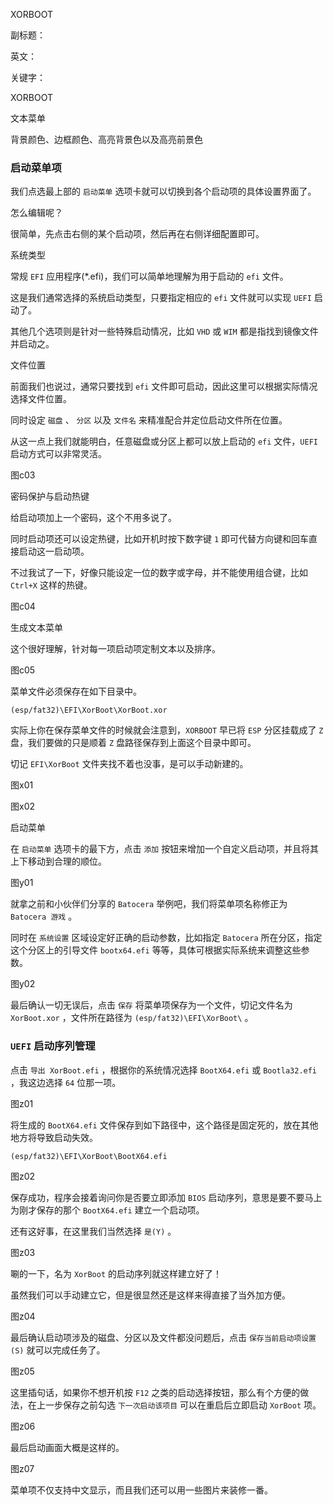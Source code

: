 XORBOOT

副标题：

英文：

关键字：





XORBOOT







文本菜单

背景颜色、边框颜色、高亮背景色以及高亮前景色



### 启动菜单项

我们点选最上部的 `启动菜单` 选项卡就可以切换到各个启动项的具体设置界面了。

怎么编辑呢？

很简单，先点击右侧的某个启动项，然后再在右侧详细配置即可。



系统类型

常规 `EFI` 应用程序(*.efi)，我们可以简单地理解为用于启动的 `efi` 文件。

这是我们通常选择的系统启动类型，只要指定相应的 `efi` 文件就可以实现 `UEFI` 启动了。

其他几个选项则是针对一些特殊启动情况，比如 `VHD` 或 `WIM` 都是指找到镜像文件并启动之。



文件位置

前面我们也说过，通常只要找到 `efi` 文件即可启动，因此这里可以根据实际情况选择文件位置。

同时设定 `磁盘` 、 `分区` 以及 `文件名` 来精准配合并定位启动文件所在位置。

从这一点上我们就能明白，任意磁盘或分区上都可以放上启动的 `efi` 文件，`UEFI` 启动方式可以非常灵活。

图c03



密码保护与启动热键

给启动项加上一个密码，这个不用多说了。

同时启动项还可以设定热键，比如开机时按下数字键 `1` 即可代替方向键和回车直接启动这一启动项。

不过我试了一下，好像只能设定一位的数字或字母，并不能使用组合键，比如 `Ctrl+X` 这样的热键。

图c04



生成文本菜单

这个很好理解，针对每一项启动项定制文本以及排序。

图c05











菜单文件必须保存在如下目录中。

```
(esp/fat32)\EFI\XorBoot\XorBoot.xor
```

实际上你在保存菜单文件的时候就会注意到，`XORBOOT` 早已将 `ESP` 分区挂载成了 `Z` 盘，我们要做的只是顺着 `Z` 盘路径保存到上面这个目录中即可。

切记 `EFI\XorBoot` 文件夹找不着也没事，是可以手动新建的。

图x01

图x02



启动菜单

在 `启动菜单` 选项卡的最下方，点击 `添加` 按钮来增加一个自定义启动项，并且将其上下移动到合理的顺位。

图y01



就拿之前和小伙伴们分享的  `Batocera` 举例吧，我们将菜单项名称修正为  `Batocera 游戏` 。

同时在 `系统设置` 区域设定好正确的启动参数，比如指定 `Batocera` 所在分区，指定这个分区上的引导文件 `bootx64.efi` 等等，具体可根据实际系统来调整这些参数。 

图y02



最后确认一切无误后，点击 `保存` 将菜单项保存为一个文件，切记文件名为 `XorBoot.xor` ，文件所在路径为 `(esp/fat32)\EFI\XorBoot\` 。





### `UEFI` 启动序列管理

点击 `导出 XorBoot.efi` ，根据你的系统情况选择 `BootX64.efi` 或 `Bootla32.efi` ，我这边选择 `64` 位那一项。

 图z01



将生成的 `BootX64.efi` 文件保存到如下路径中，这个路径是固定死的，放在其他地方将导致启动失效。

```
(esp/fat32)\EFI\XorBoot\BootX64.efi
```

图z02



保存成功，程序会接着询问你是否要立即添加 `BIOS` 启动序列，意思是要不要马上为刚才保存的那个 `BootX64.efi` 建立一个启动项。

还有这好事，在这里我们当然选择 `是(Y)` 。

图z03



唰的一下，名为 `XorBoot` 的启动序列就这样建立好了！

虽然我们可以手动建立它，但是很显然还是这样来得直接了当外加方便。

图z04



最后确认启动项涉及的磁盘、分区以及文件都没问题后，点击 `保存当前启动项设置(S)` 就可以完成任务了。

图z05



这里插句话，如果你不想开机按 `F12` 之类的启动选择按钮，那么有个方便的做法，在上一步保存之前勾选 `下一次启动该项目` 可以在重启后立即启动 `XorBoot` 项。

图z06







最后启动画面大概是这样的。

图z07



菜单项不仅支持中文显示，而且我们还可以用一些图片来装修一番。









